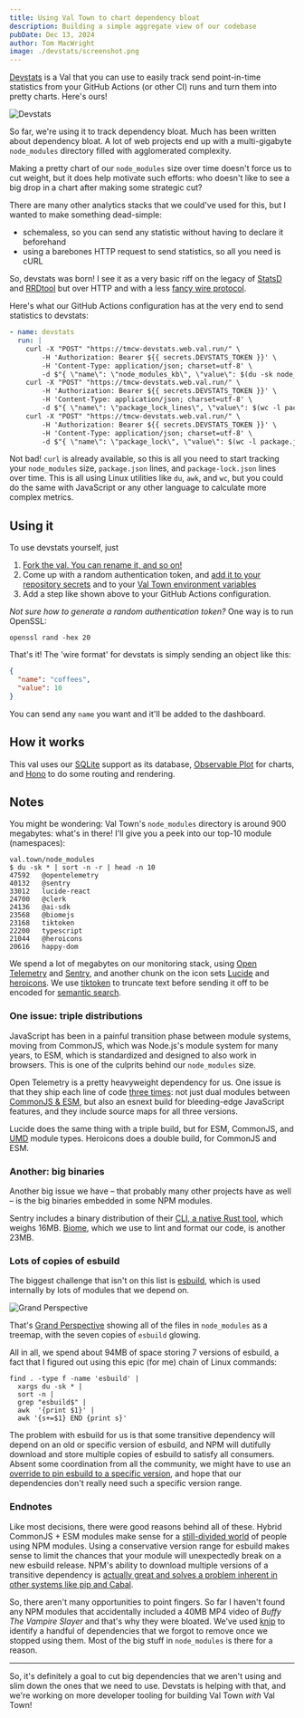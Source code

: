 ```yaml
---
title: Using Val Town to chart dependency bloat
description: Building a simple aggregate view of our codebase
pubDate: Dec 13, 2024
author: Tom MacWright
image: ./devstats/screenshot.png
---
```


[Devstats](https://www.val.town/v/tmcw/devstats) is a Val that you can use to easily track send point-in-time statistics from your GitHub Actions (or other CI) runs and turn them into pretty charts. Here's ours!

![Devstats](./devstats/screenshot.png)

So far, we're using it to track dependency bloat. Much has been written about dependency bloat. A lot of web projects end up with a multi-gigabyte `node_modules` directory filled with agglomerated complexity.

Making a pretty chart of our `node_modules` size over time doesn't force us to cut weight, but it does help motivate such efforts: who doesn't like to see a big drop in a chart after making some strategic cut?

There are many other analytics stacks that we could've used for this, but I wanted to make something dead-simple:

- schemaless, so you can send any statistic without having to declare it beforehand
- using a barebones HTTP request to send statistics, so all you need is cURL

So, devstats was born! I see it as a very basic riff on the legacy of [StatsD](https://www.etsy.com/codeascraft/measure-anything-measure-everything/) and [RRDtool](https://oss.oetiker.ch/rrdtool/) but over HTTP and with a less [fancy wire protocol](https://github.com/b/statsd_spec).

Here's what our GitHub Actions configuration has at the very end
to send statistics to devstats:

```yaml
- name: devstats
  run: |
    curl -X "POST" "https://tmcw-devstats.web.val.run/" \
        -H 'Authorization: Bearer ${{ secrets.DEVSTATS_TOKEN }}' \
        -H 'Content-Type: application/json; charset=utf-8' \
        -d $"{ \"name\": \"node_modules_kb\", \"value\": $(du -sk node_modules | awk '{print $1}') }"
    curl -X "POST" "https://tmcw-devstats.web.val.run/" \
        -H 'Authorization: Bearer ${{ secrets.DEVSTATS_TOKEN }}' \
        -H 'Content-Type: application/json; charset=utf-8' \
        -d $"{ \"name\": \"package_lock_lines\", \"value\": $(wc -l package-lock.json | awk '{print $1}') }"
    curl -X "POST" "https://tmcw-devstats.web.val.run/" \
        -H 'Authorization: Bearer ${{ secrets.DEVSTATS_TOKEN }}' \
        -H 'Content-Type: application/json; charset=utf-8' \
        -d $"{ \"name\": \"package_lock\", \"value\": $(wc -l package.json | awk '{print $1}') }"
```

Not bad! `curl` is already available, so this is all you need
to start tracking your `node_modules` size, `package.json` lines,
and `package-lock.json` lines over time. This is all using Linux
utilities like `du`, `awk`, and `wc`, but you could do the same
with JavaScript or any other language to calculate more complex
metrics.

## Using it

To use devstats yourself, just

1. [Fork the val. You can rename it, and so on!](https://www.val.town/v/tmcw/devstats)
2. Come up with a random authentication token, and [add it to your repository secrets](https://docs.github.com/en/actions/security-for-github-actions/security-guides/using-secrets-in-github-actions) and to your [Val Town environment variables](https://docs.val.town/reference/environment-variables/)
3. Add a step like shown above to your GitHub Actions configuration.

_Not sure how to generate a random authentication token?_ One way is to run OpenSSL:

```
openssl rand -hex 20
```

That's it! The 'wire format' for devstats is simply sending an object
like this:

```json
{
  "name": "coffees",
  "value": 10
}
```

You can send any `name` you want and it'll be added to the dashboard.

## How it works

This val uses our [SQLite](https://docs.val.town/std/sqlite/) support as its database, [Observable Plot](https://observablehq.com/plot/) for charts, and [Hono](https://hono.dev/) to do some routing and rendering.

## Notes

You might be wondering: Val Town's `node_modules` directory is around 900 megabytes: what's in there! I'll give you a peek into our top-10 module (namespaces):

```
val.town/node_modules
$ du -sk * | sort -n -r | head -n 10
47592	@opentelemetry
40132	@sentry
33012	lucide-react
24700	@clerk
24136	@ai-sdk
23568	@biomejs
23168	tiktoken
22200	typescript
21044	@heroicons
20616	happy-dom
```

We spend a lot of megabytes on our monitoring stack, using [Open Telemetry](https://github.com/open-telemetry) and [Sentry](https://sentry.io/), and another chunk on the icon sets [Lucide](https://lucide.dev/) and [heroicons](https://heroicons.com/). We use [tiktoken](https://github.com/dqbd/tiktoken) to truncate text before sending it off to be encoded for [semantic search](https://blog.val.town/blog/val-vibes/).

### One issue: triple distributions

JavaScript has been in a painful transition phase between module systems, moving from CommonJS, which was Node.js's module system for many years, to ESM, which is standardized and designed to also work in browsers. This is one of the culprits behind our `node_modules` size.

Open Telemetry is a pretty heavyweight dependency for us. One issue is that they ship each line of code [three times](https://unpkg.com/browse/@opentelemetry/otlp-transformer@0.56.0/build/): not just dual modules between [CommonJS & ESM](https://nodejs.org/api/esm.html), but also an esnext build for bleeding-edge JavaScript features, and they include source maps for all three versions.

Lucide does the same thing with a triple build, but for ESM, CommonJS, and [UMD](https://github.com/umdjs/umd) module types. Heroicons does a double build, for CommonJS and ESM.

### Another: big binaries

Another big issue we have – that probably many other projects have as well – is the big binaries embedded in some NPM modules.

Sentry includes a binary distribution of their [CLI, a native Rust tool](https://github.com/getsentry/sentry-cli), which weighs 16MB. [Biome](https://biomejs.dev/), which we use to lint and format our code, is another 23MB.

### Lots of copies of esbuild

The biggest challenge that isn't on this list is [esbuild](https://esbuild.github.io/), which is used internally by lots of modules that we depend on.

![Grand Perspective](./devstats/grandperspective.png)

That's [Grand Perspective](https://en.wikipedia.org/wiki/GrandPerspective) showing all of the files in `node_modules` as a treemap, with the seven copies of `esbuild` glowing.

All in all, we spend about 94MB of space storing 7 versions of esbuild, a fact that I figured out
using this epic (for me) chain of Linux commands:

```
find . -type f -name 'esbuild' |
  xargs du -sk * |
  sort -n |
  grep "esbuild$" |
  awk  '{print $1}' |
  awk '{s+=$1} END {print s}'
```

The problem with esbuild for us is that some transitive dependency will depend on an old or specific version of esbuild, and NPM will dutifully download and store multiple copies of esbuild to satisfy all consumers. Absent some coordination from all the community, we might have to use an [override to pin esbuild to a specific version](https://docs.npmjs.com/cli/v9/configuring-npm/package-json#overrides), and hope that our dependencies don't really need such a specific version range.

### Endnotes

Like most decisions, there were good reasons behind all of these. Hybrid CommonJS + ESM modules make sense for a [still-divided world](https://github.com/wooorm/npm-esm-vs-cjs) of people using NPM modules. Using a conservative version range for esbuild makes sense to limit the chances that your module will unexpectedly break on a new esbuild release. NPM's ability to download multiple versions of a transitive dependency is [actually great and solves a problem inherent in other systems like pip and Cabal](https://lexi-lambda.github.io/blog/2016/08/24/understanding-the-npm-dependency-model/).

So, there aren't many opportunities to point fingers. So far I haven't found any NPM modules that accidentally included a 40MB MP4 video of _Buffy The Vampire Slayer_ and that's why they were bloated. We've used [knip](https://knip.dev/) to identify a handful of dependencies that we forgot to remove once we stopped using them. Most of the big stuff in `node_modules` is there for a reason.

---

So, it's definitely a goal to cut big dependencies that we aren't using and slim down the ones that we need to use. Devstats is helping with that, and we're working on more developer tooling for building Val Town _with_ Val Town!
